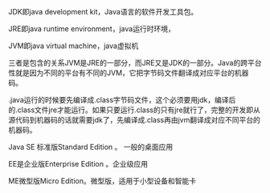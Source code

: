 JDK即java development kit，Java语言的软件开发工具包。

JRE即java runtime environment，java运行时环境，

JVM即java virtual machine，java虚拟机

三者是包含的关系JVM是JRE的一部分，而JRE又是JDK的一部分。Java的跨平台性就是因为不同的平台有不同的JVM，它把字节码文件翻译成对应平台的机器码。

.java运行的时候要先编译成.class字节码文件，这个必须要用jdk，编译后的.class文件jre才能运行。如果只要运行.class的只有jre就行了，完整的开发即从源代码到机器码的话就需要jdk了，先编译成.class再由jvm翻译成对应不同平台的机器码。

Java SE 标准版Standard Edition 。 一般的桌面应用

EE是企业版Enterprise Edition 。企业级应用

ME微型版Micro Edition。微型版，适用于小型设备和智能卡

